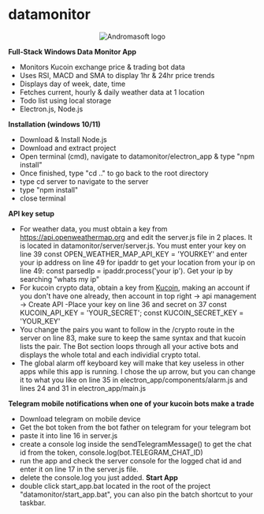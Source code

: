 # datamonitor
<p align="center">
<img src="" alt="Andromasoft logo"/>
</p>

<b>Full-Stack Windows Data Monitor App</b>
  - Monitors Kucoin exchange price & trading bot data
  - Uses RSI, MACD and SMA to display 1hr & 24hr price trends
  - Displays day of week, date, time 
  - Fetches current, hourly & daily weather data at 1 location 
  - Todo list using local storage
  - Electron.js, Node.js

<b><b>Installation (windows 10/11)</b></b>
  - Download & Install Node.js
  - Download and extract project
  - Open terminal (cmd), navigate to datamonitor/electron_app & type "npm install"
  - Once finished, type "cd .." to go back to the root directory
  - type cd server to navigate to the server
  - type "npm install" 
  - close terminal
 
<b><b>API key setup</b></b>
  - For weather data, you must obtain a key from https://api.openweathermap.org and edit the server.js file
    in 2 places. It is located in datamonitor/server/server.js. You must enter your key on line 39
    const OPEN_WEATHER_MAP_API_KEY = 'YOURKEY' and enter your ip address on line 49 for ipaddr to get your
    location from your ip on line 49: const parsedIp = ipaddr.process('your ip'). Get your ip by searching "whats my ip"
  - For kucoin crypto data, obtain a key from <a href='https://kucoin.com'>Kucoin</a>, making an account if 
    you don't have one already, then account in top right -> api management -> Create API
    -Place your key on line 36 and secret on 37 const KUCOIN_API_KEY = 'YOUR_SECRET';
     const KUCOIN_SECRET_KEY = 'YOUR_KEY'
  - You change the pairs you want to follow in the /crypto route in the server on line 83, make sure to keep
    the same syntax and that kucoin lists the pair. The Bot section loops through all your active bots and displays
    the whole total and each individial crypto total.
  - The global alarm off keyboard key will make that key useless in other apps while this app is running. I chose the up arrow, but 
    you can change it to what you like on line 35 in electron_app/components/alarm.js and lines 24 and 31 in electron_app/main.js 
    
 <b><b>Telegram mobile notifications when one of your kucoin bots make a trade</b></b>
  - Download telegram on mobile device
  - Get the bot token from the bot father on telegram for your telegram bot
  - paste it into line 16 in server.js
  - create a console log inside the sendTelegramMessage() to get the chat id from the token, console.log(bot.TELEGRAM_CHAT_ID)
  - run the app and check the server console for the logged chat id and enter it on line 17 in the server.js file.
  - delete the console.log you just added.
 <b><b>Start App</b></b>
  - double click start_app.bat located in the root of the project "datamonitor/start_app.bat", you can also pin the batch shortcut to
    your taskbar.
